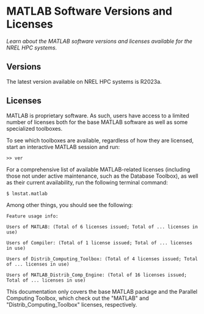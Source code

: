 # MATLAB Software Versions and Licenses

*Learn about the MATLAB software versions and licenses available for the NREL HPC systems.*

## Versions

The latest version available on NREL HPC systems is R2023a.

## Licenses

MATLAB is proprietary software. As such, users have access to a limited number
of licenses both for the base MATLAB software as well as some specialized
toolboxes.

To see which toolboxes are available, regardless of how they are licensed, start
an interactive MATLAB session and run:

```
>> ver
```

For a comprehensive list of available MATLAB-related licenses (including those not under active maintenance, such as the Database Toolbox), as
well as their current availability, run the following terminal command:

```
$ lmstat.matlab
```

Among other things, you should see the following:

```
Feature usage info:
  
Users of MATLAB: (Total of 6 licenses issued; Total of ... licenses in use)
  
Users of Compiler: (Total of 1 license issued; Total of ... licenses in use)
  
Users of Distrib_Computing_Toolbox: (Total of 4 licenses issued; Total of ... licenses in use)
  
Users of MATLAB_Distrib_Comp_Engine: (Total of 16 licenses issued; Total of ... licenses in use)
```

This documentation only covers the base MATLAB package and the Parallel
Computing Toolbox, which check out the "MATLAB" and "Distrib_Computing_Toolbox"
licenses, respectively.
